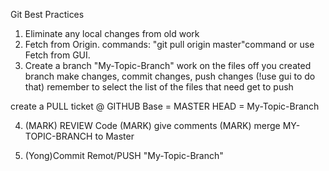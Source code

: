 Git Best Practices
1. Eliminate any local changes from old work
2. Fetch from Origin. 
commands: "git pull origin master"command 
or use Fetch from GUI.
3. Create a branch "My-Topic-Branch"
work on the files off you created branch
make changes,
commit changes,
push changes (!use gui to do that)
  remember to select the list of the files that need
  get to push

create a PULL ticket @ GITHUB
  Base = MASTER
  HEAD = My-Topic-Branch

4. (MARK) REVIEW Code
(MARK) give comments
(MARK) merge MY-TOPIC-BRANCH to Master

5. (Yong)Commit
Remot/PUSH "My-Topic-Branch"
